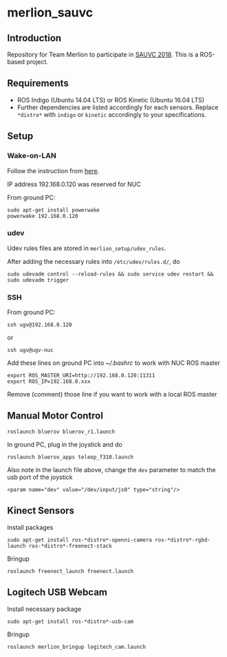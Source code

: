 # merlion_sauvc

## Introduction
Repository for Team Merlion to participate in [SAUVC 2018](https://sauvc.org/). This is a ROS-based project.

## Requirements
- ROS Indigo (Ubuntu 14.04 LTS) or ROS Kinetic (Ubuntu 16.04 LTS)
- Further dependencies are listed accordingly for each sensors. Replace `*distro*` with `indigo` or `kinetic` accordingly to your specifications.

## Setup
### Wake-on-LAN
Follow the instruction from [here](http://kodi.wiki/view/HOW-TO:Set_up_Wake-on-LAN_for_Ubuntu).

IP address 192.168.0.120 was reserved for NUC

From ground PC:
```
sudo apt-get install powerwake
powerwake 192.168.0.120
```

### udev
Udev rules files are stored in `merlion_setup/udev_rules`.

After adding the necessary rules into `/etc/udev/rules.d/`, do
```
sudo udevadm control --reload-rules && sudo service udev restart && sudo udevadm trigger
```

### SSH
From ground PC:
```
ssh ugv@192.168.0.120
```
or
```
ssh ugv@ugv-nuc
```

Add these lines on ground PC into *~/.bashrc* to work with NUC ROS master
```
export ROS_MASTER_URI=http://192.168.0.120:11311
export ROS_IP=192.168.0.xxx
```
Remove (comment) those line if you want to work with a local ROS master

## Manual Motor Control
```
roslaunch bluerov bluerov_r1.launch
```
In ground PC, plug in the joystick and do
```
roslaunch bluerov_apps teleop_f310.launch
```
Also note in the launch file above, change the `dev` parameter to match the usb port of the joystick
```
<param name="dev" value="/dev/input/js0" type="string"/>
```

## Kinect Sensors
Install packages
```
sudo apt-get install ros-*distro*-openni-camera ros-*distro*-rgbd-launch ros-*distro*-freenect-stack
```

Bringup
```
roslaunch freenect_launch freenect.launch
```

## Logitech USB Webcam
Install necessary package
```
sudo apt-get install ros-*distro*-usb-cam
```

Bringup
```
roslaunch merlion_bringup logitech_cam.launch
```
